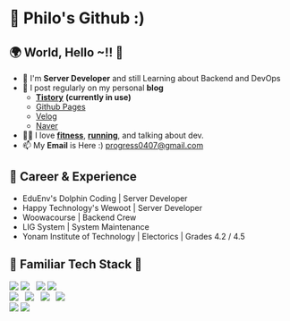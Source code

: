 # 🌱 Philo's Github :)


## 🌍 World, Hello ~!! 👋

- 🔭 I'm **Server Developer** and still Learning about Backend and DevOps
- 📝 I post regularly on my personal **blog**
  - [**Tistory**](https://progress0407.tistory.com/) **(currently in use)**
  - [Github Pages](https://progress0407.github.io/)
  - [Velog](https://velog.io/@progress0407)
  - [Naver](https://blog.naver.com/progress0407)
- 💪🏼 I love [**fitness**](https://progress0407.tistory.com/140), [**running**](https://progress0407.tistory.com/150), and talking about dev.  
- 📫 My **Email** is Here :) progress0407@gmail.com


## 👔 Career & Experience 

- EduEnv's Dolphin Coding | Server Developer
- Happy Technology's Wewoot | Server Developer
- Woowacourse | Backend Crew
- LIG System | System Maintenance
- Yonam Institute of Technology | Electorics | Grades 4.2 / 4.5

## 🧮 Familiar Tech Stack 🔧

<p>
  <img src="https://img.shields.io/badge/Java-007396?style=flat-square&logo=Java&logoColor=white"/>
  <img src="https://img.shields.io/badge/Kotlin-7F52FF?style=flat-square&logo=Kotlin&logoColor=white"/>
  &nbsp; 
  <img src="https://img.shields.io/badge/Spring_Boot-6DB33F?style=flat-square&logo=Spring&logoColor=white"/>
  <img src="https://img.shields.io/badge/Spring_Data_JPA-6DB33F?style=flat-square&logo=Spring&logoColor=white"/>
  <br />
  <img src="https://img.shields.io/badge/MySQL-4479A1?style=flat-square&logo=MySQL&logoColor=white"/>
  &nbsp; 
  <img src="https://img.shields.io/badge/Git-F05032?style=flat-square&logo=Git&logoColor=white"/>
  &nbsp; 
  <img src="https://img.shields.io/badge/Jenkins-D24939?style=flat-square&logo=Jenkins&logoColor=white"/>
  &nbsp; 
  <img src="https://img.shields.io/badge/Gradle-02303A?style=flat-square&logo=Gradle&logoColor=white"/>
  <br />
  <img src="https://img.shields.io/badge/Kubernetes-326CE5?style=flat-square&logo=Kubernetes&logoColor=white"/>
  <img src="https://img.shields.io/badge/Docker-2496ED?style=flat-square&logo=Docker&logoColor=white"/>
</p>

<!--
**progress0407/progress0407** is a ✨ _special_ ✨ repository because its `README.md` (this file) appears on your GitHub profile.

Here are some ideas to get you started:

- 🔭 I’m currently working on ...
- 🌱 I’m currently learning ...
- 👯 I’m looking to collaborate on ...
- d I’m looking for help with ...
- 💬 Ask me about ...
- 📫 How to reach me: ...
- 😄 Pronouns: ...
- ⚡ Fun fact: ...
-->
